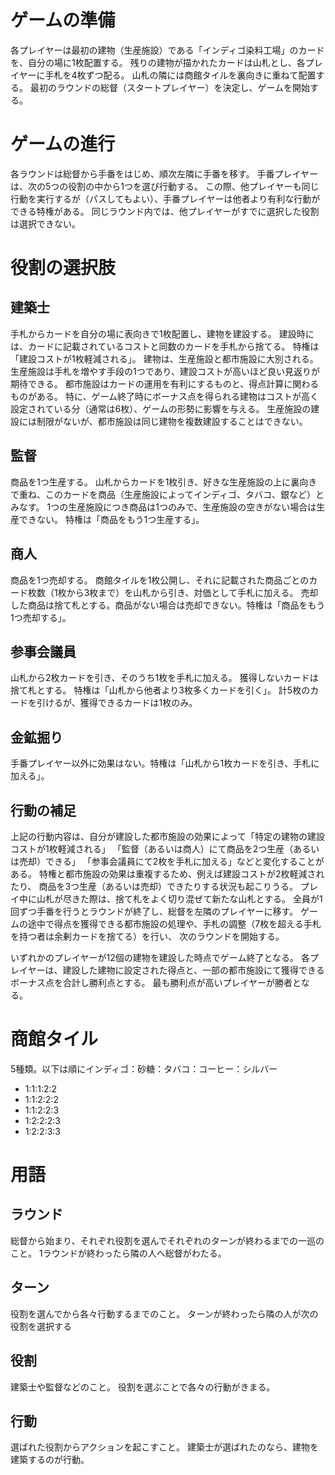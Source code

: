 # ゲームの準備
各プレイヤーは最初の建物（生産施設）である「インディゴ染料工場」のカードを、自分の場に1枚配置する。
残りの建物が描かれたカードは山札とし、各プレイヤーに手札を4枚ずつ配る。
山札の隣には商館タイルを裏向きに重ねて配置する。
最初のラウンドの総督（スタートプレイヤー）を決定し、ゲームを開始する。

# ゲームの進行
各ラウンドは総督から手番をはじめ、順次左隣に手番を移す。
手番プレイヤーは、次の5つの役割の中から1つを選び行動する。
この際、他プレイヤーも同じ行動を実行するが（パスしてもよい）、手番プレイヤーは他者より有利な行動ができる特権がある。
同じラウンド内では、他プレイヤーがすでに選択した役割は選択できない。

# 役割の選択肢
## 建築士
手札からカードを自分の場に表向きで1枚配置し、建物を建設する。
建設時には、カードに記載されているコストと同数のカードを手札から捨てる。
特権は「建設コストが1枚軽減される」。
建物は、生産施設と都市施設に大別される。
生産施設は手札を増やす手段の1つであり、建設コストが高いほど良い見返りが期待できる。
都市施設はカードの運用を有利にするものと、得点計算に関わるものがある。
特に、ゲーム終了時にボーナス点を得られる建物はコストが高く設定されている分（通常は6枚）、ゲームの形勢に影響を与える。
生産施設の建設には制限がないが、都市施設は同じ建物を複数建設することはできない。

## 監督
商品を1つ生産する。
山札からカードを1枚引き、好きな生産施設の上に裏向きで重ね、このカードを商品（生産施設によってインディゴ、タバコ、銀など）とみなす。
1つの生産施設につき商品は1つのみで、生産施設の空きがない場合は生産できない。
特権は「商品をもう1つ生産する」。

## 商人
商品を1つ売却する。
商館タイルを1枚公開し、それに記載された商品ごとのカード枚数（1枚から3枚まで）を山札から引き、対価として手札に加える。
売却した商品は捨て札とする。商品がない場合は売却できない。特権は「商品をもう1つ売却する」。

## 参事会議員
山札から2枚カードを引き、そのうち1枚を手札に加える。
獲得しないカードは捨て札とする。
特権は「山札から他者より3枚多くカードを引く」。
計5枚のカードを引けるが、獲得できるカードは1枚のみ。

## 金鉱掘り
手番プレイヤー以外に効果はない。特権は「山札から1枚カードを引き、手札に加える」。

## 行動の補足
上記の行動内容は、自分が建設した都市施設の効果によって「特定の建物の建設コストが1枚軽減される」
「監督（あるいは商人）にて商品を2つ生産（あるいは売却）できる」
「参事会議員にて2枚を手札に加える」などと変化することがある。
特権と都市施設の効果は重複するため、例えば建設コストが2枚軽減されたり、
商品を3つ生産（あるいは売却）できたりする状況も起こりうる。
プレイ中に山札が尽きた際は、捨て札をよく切り混ぜて新たな山札とする。
全員が1回ずつ手番を行うとラウンドが終了し、総督を左隣のプレイヤーに移す。
ゲームの途中で得点を獲得できる都市施設の処理や、手札の調整（7枚を超える手札を持つ者は余剰カードを捨てる）を行い、
次のラウンドを開始する。

いずれかのプレイヤーが12個の建物を建設した時点でゲーム終了となる。
各プレイヤーは、建設した建物に設定された得点と、一部の都市施設にて獲得できるボーナス点を合計し勝利点とする。
最も勝利点が高いプレイヤーが勝者となる。

# 商館タイル
5種類。以下は順にインディゴ：砂糖：タバコ：コーヒー：シルバー
- 1:1:1:2:2
- 1:1:2:2:2
- 1:1:2:2:3
- 1:2:2:2:3
- 1:2:2:3:3

# 用語
## ラウンド
総督から始まり、それぞれ役割を選んでそれぞれのターンが終わるまでの一巡のこと。
1ラウンドが終わったら隣の人へ総督がわたる。

## ターン
役割を選んでから各々行動するまでのこと。
ターンが終わったら隣の人が次の役割を選択する

## 役割
建築士や監督などのこと。
役割を選ぶことで各々の行動がきまる。

## 行動
選ばれた役割からアクションを起こすこと。
建築士が選ばれたのなら、建物を建築するのが行動。
